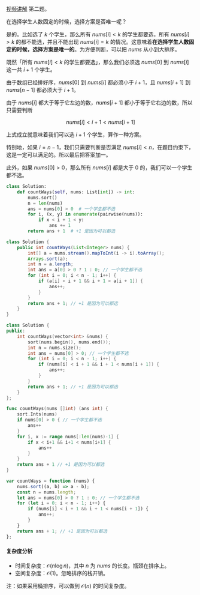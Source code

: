 [视频讲解](https://b23.tv/PDz9NBA) 第二题。

在选择学生人数固定的时候，选择方案是否唯一呢？

是的。比如选了 $k$ 个学生，那么所有 $\textit{nums}[i] < k$ 的学生都要选，所有 $\textit{nums}[i] > k$ 的都不能选，并且不能出现 $\textit{nums}[i] = k$ 的情况。这意味着**在选择学生人数固定的时候，选择方案是唯一的**。为方便判断，可以把 $\textit{nums}$ 从小到大排序。

既然「所有 $\textit{nums}[i] < k$ 的学生都要选」，那么我们必须选 $\textit{nums}[0]$ 到 $\textit{nums}[i]$ 这一共 $i+1$ 个学生。

由于数组已经排好序，$\textit{nums}[0]$ 到 $\textit{nums}[i]$ 都必须小于 $i+1$，且 $\textit{nums}[i+1]$ 到 $\textit{nums}[n-1]$ 都必须大于 $i+1$。

由于 $\textit{nums}[i]$ 都大于等于它左边的数，$\textit{nums}[i+1]$ 都小于等于它右边的数，所以只需要判断

$$
\textit{nums}[i] < i+1 < \textit{nums}[i+1]
$$

上式成立就意味着我们可以选 $i+1$ 个学生，算作一种方案。

特别地，如果 $i=n-1$，我们只需要判断是否满足 $\textit{nums}[i] < n$，在题目约束下，这是一定可以满足的。所以最后把答案加一。

此外，如果 $\textit{nums}[0] > 0$，那么所有 $\textit{nums}[i]$ 都是大于 $0$ 的，我们可以一个学生都不选。

```py [sol-Python3]
class Solution:
    def countWays(self, nums: List[int]) -> int:
        nums.sort()
        n = len(nums)
        ans = nums[0] > 0  # 一个学生都不选
        for i, (x, y) in enumerate(pairwise(nums)):
            if x < i + 1 < y:
                ans += 1
        return ans + 1  # +1 是因为可以都选
```

```java [sol-Java]
class Solution {
    public int countWays(List<Integer> nums) {
        int[] a = nums.stream().mapToInt(i -> i).toArray();
        Arrays.sort(a);
        int n = a.length;
        int ans = a[0] > 0 ? 1 : 0; // 一个学生都不选
        for (int i = 0; i < n - 1; i++) {
            if (a[i] < i + 1 && i + 1 < a[i + 1]) {
                ans++;
            }
        }
        return ans + 1; // +1 是因为可以都选
    }
}
```

```cpp [sol-C++]
class Solution {
public:
    int countWays(vector<int> &nums) {
        sort(nums.begin(), nums.end());
        int n = nums.size();
        int ans = nums[0] > 0; // 一个学生都不选
        for (int i = 0; i < n - 1; i++) {
            if (nums[i] < i + 1 && i + 1 < nums[i + 1]) {
                ans++;
            }
        }
        return ans + 1; // +1 是因为可以都选
    }
};
```

```go [sol-Go]
func countWays(nums []int) (ans int) {
	sort.Ints(nums)
	if nums[0] > 0 { // 一个学生都不选
		ans++
	}
	for i, x := range nums[:len(nums)-1] {
		if x < i+1 && i+1 < nums[i+1] {
			ans++
		}
	}
	return ans + 1 // +1 是因为可以都选
}
```

```js [sol-JavaScript]
var countWays = function (nums) {
    nums.sort((a, b) => a - b);
    const n = nums.length;
    let ans = nums[0] > 0 ? 1 : 0; // 一个学生都不选
    for (let i = 0; i < n - 1; i++) {
        if (nums[i] < i + 1 && i + 1 < nums[i + 1]) {
            ans++;
        }
    }
    return ans + 1; // +1 是因为可以都选
};
```

#### 复杂度分析

- 时间复杂度：$\mathcal{O}(n\log n)$，其中 $n$ 为 $\textit{nums}$ 的长度。瓶颈在排序上。
- 空间复杂度：$\mathcal{O}(1)$。忽略排序的栈开销。

注：如果采用桶排序，可以做到 $\mathcal{O}(n)$ 的时间复杂度。
